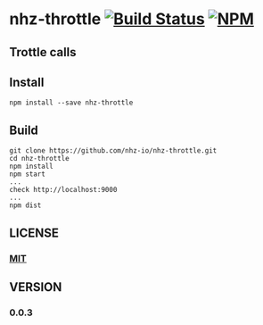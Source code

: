 # nhz-throttle [![Build Status][travis-image]][travis-url] [![NPM][npm-image]][npm-url]

## Trottle calls

## Install
```
npm install --save nhz-throttle
```

## Build
```
git clone https://github.com/nhz-io/nhz-throttle.git
cd nhz-throttle
npm install
npm start
...
check http://localhost:9000
...
npm dist
```

## LICENSE

### [MIT](LICENSE)

## VERSION
### 0.0.3

[travis-image]: https://travis-ci.org/nhz-io/nhz-throttle.svg
[travis-url]: https://travis-ci.org/nhz-io/nhz-throttle

[npm-image]: https://img.shields.io/npm/v/nhz-throttle.svg?style=flat
[npm-url]: https://www.npmjs.com/package/nhz-throttle
